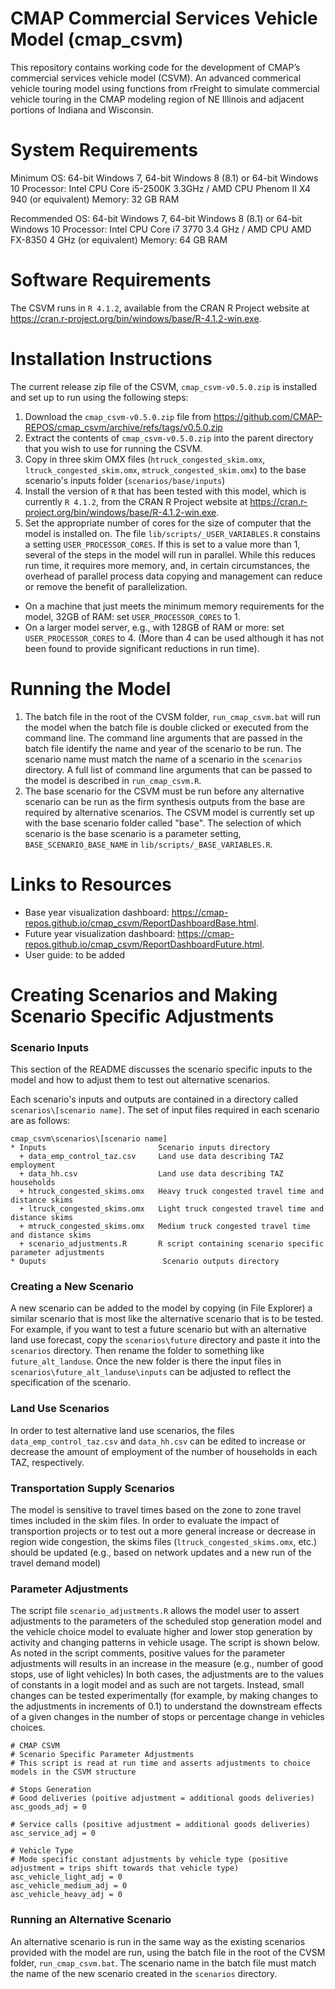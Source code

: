 CMAP Commercial Services Vehicle Model (cmap_csvm)
======================================================================
This repository contains working code for the development of CMAP’s commercial services vehicle model (CSVM). An advanced commerical vehicle touring model using functions from rFreight to simulate commercial vehicle touring in the CMAP modeling region of NE Illinois and adjacent portions of Indiana and Wisconsin.

System Requirements 
======================================================================

Minimum OS: 64-bit Windows 7, 64-bit Windows 8 (8.1) or 64-bit Windows 10 
Processor: Intel CPU Core i5-2500K 3.3GHz / AMD CPU Phenom II X4 940 (or
equivalent) Memory: 32 GB RAM

Recommended OS: 64-bit Windows 7, 64-bit Windows 8 (8.1) or 64-bit Windows 10 
Processor: Intel CPU Core i7 3770 3.4 GHz / AMD CPU AMD FX-8350 4 GHz (or
equivalent) Memory: 64 GB RAM

Software Requirements 
======================================================================

The CSVM runs in ```R 4.1.2```, available from the CRAN R Project website at https://cran.r-project.org/bin/windows/base/R-4.1.2-win.exe.

Installation Instructions 
======================================================================

The current release zip file of the CSVM, ```cmap_csvm-v0.5.0.zip``` is
installed and set up to run using the following steps:

1. Download the ```cmap_csvm-v0.5.0.zip``` file from https://github.com/CMAP-REPOS/cmap_csvm/archive/refs/tags/v0.5.0.zip
2. Extract the contents of ```cmap_csvm-v0.5.0.zip``` into the parent directory that you wish to use for running the CSVM.
3. Copy in three skim OMX files (```htruck_congested_skim.omx```, ```ltruck_congested_skim.omx```, ```mtruck_congested_skim.omx```) to the base scenario's inputs folder (```scenarios/base/inputs```)
4. Install the version of ```R``` that has been tested with this model, which is currently ```R 4.1.2```, from the CRAN R Project website at https://cran.r-project.org/bin/windows/base/R-4.1.2-win.exe.
5. Set the appropriate number of cores for the size of computer that the model is installed on. The file ```lib/scripts/_USER_VARIABLES.R``` constains a setting ```USER_PROCESSOR_CORES```. If this is set to a value more than 1, several of the steps in the model will run in parallel. While this reduces run time, it requires more memory, and, in certain circumstances, the overhead of parallel process data copying and management can reduce or remove the benefit of parallelization. 
- On a machine that just meets the minimum memory requirements for the model, 32GB of RAM: set ```USER_PROCESSOR_CORES``` to 1. 
- On a larger model server, e.g., with 128GB of RAM or more: set ```USER_PROCESSOR_CORES``` to 4. (More than 4 can be used although it has not been found to provide significant reductions in run time). 

Running the Model 
======================================================================
1. The batch file in the root of the CVSM folder, ```run_cmap_csvm.bat``` will run the model when the batch file is double clicked or executed from the command line. The command line arguments that are passed in the batch file identify the name and year of the scenario to be run. The scenario name must match the name of a scenario in the ```scenarios``` directory. A full list of command line arguments that can be passed to the model is described in ```run_cmap_csvm.R```.
2. The base scenario for the CSVM must be run before any alternative scenario can be run as the firm synthesis outputs from the base are required by alternative scenarios. The CSVM model is currently set up with the base scenario folder called "base". The selection of which scenario is the base scenario is a parameter setting, ```BASE_SCENARIO_BASE_NAME``` in ```lib/scripts/_BASE_VARIABLES.R```.

Links to Resources
======================================================================

- Base year visualization dashboard: https://cmap-repos.github.io/cmap_csvm/ReportDashboardBase.html.
- Future year visualization dashboard: https://cmap-repos.github.io/cmap_csvm/ReportDashboardFuture.html.
- User guide: to be added

Creating Scenarios and Making Scenario Specific Adjustments
======================================================================

### Scenario Inputs

This section of the README discusses the scenario specific inputs to the model and how to adjust them to test out alternative scenarios.

Each scenario's inputs and outputs are contained in a directory called ```scenarios\[scenario name]```. The set of input files required in each scenario are as follows:

```
cmap_csvm\scenarios\[scenario name]
* Inputs                         Scenario inputs directory
  + data_emp_control_taz.csv     Land use data describing TAZ employment
  + data_hh.csv                  Land use data describing TAZ households
  + htruck_congested_skims.omx   Heavy truck congested travel time and distance skims
  + ltruck_congested_skims.omx   Light truck congested travel time and distance skims
  + mtruck_congested_skims.omx   Medium truck congested travel time and distance skims
  + scenario_adjustments.R       R script containing scenario specific parameter adjustments
* Ouputs                          Scenario outputs directory

```
### Creating a New Scenario

A new scenario can be added to the model by copying (in File Explorer) a similar scenario that is most like the alternative scenario that is to be tested. For example, if you want to test a future scenario but with an alternative land use forecast, copy the ```scenarios\future``` directory and paste it into the ```scenarios``` directory. Then rename the folder to something like ```future_alt_landuse```. Once the new folder is there the input files in ```scenarios\future_alt_landuse\inputs``` can be adjusted to reflect the specification of the scenario.

### Land Use Scenarios

In order to test alternative land use scenarios, the files ```data_emp_control_taz.csv``` and ```data_hh.csv``` can be edited to increase or decrease the amount of employment of the number of households in each TAZ, respectively.

### Transportation Supply Scenarios

The model is sensitive to travel times based on the zone to zone travel times included in the skim files. In order to evaluate the impact of transportion projects or to test out a more general increase or decrease in region wide congestion, the skims files (```ltruck_congested_skims.omx```, etc.) should be updated (e.g., based on network updates and a new run of the travel demand model)

### Parameter Adjustments

The script file ```scenario_adjustments.R``` allows the model user to assert adjustments to the parameters of the scheduled stop generation model and the vehicle choice model to evaluate higher and lower stop generation by activity and changing patterns in vehicle usage. The script is shown below. As noted in the script comments, positive values for the parameter adjustments will results in an increase in the measure (e.g., number of good stops, use of light vehicles) 
In both cases, the adjustments are to the values of constants in a logit model and as such are not targets. Instead, small changes can be tested experimentally (for example, by making changes to the adjustments in increments of 0.1) to understand the downstream effects of a given changes in the number of stops or percentage change in vehicles choices. 

```
# CMAP CSVM
# Scenario Specific Parameter Adjustments
# This script is read at run time and asserts adjustments to choice models in the CSVM structure

# Stops Generation
# Good deliveries (poitive adjustment = additional goods deliveries)
asc_goods_adj = 0

# Service calls (positive adjustment = additional goods deliveries)
asc_service_adj = 0

# Vehicle Type 
# Mode specific constant adjustments by vehicle type (positive adjustment = trips shift towards that vehicle type)
asc_vehicle_light_adj = 0
asc_vehicle_medium_adj = 0
asc_vehicle_heavy_adj = 0

```

### Running an Alternative Scenario

An alternative scenario is run in the same way as the existing scenarios provided with the model are run, using the batch file in the root of the CVSM folder, ```run_cmap_csvm.bat```. The scenario name in the batch file must match the name of the new scenario created in the ```scenarios``` directory.  
